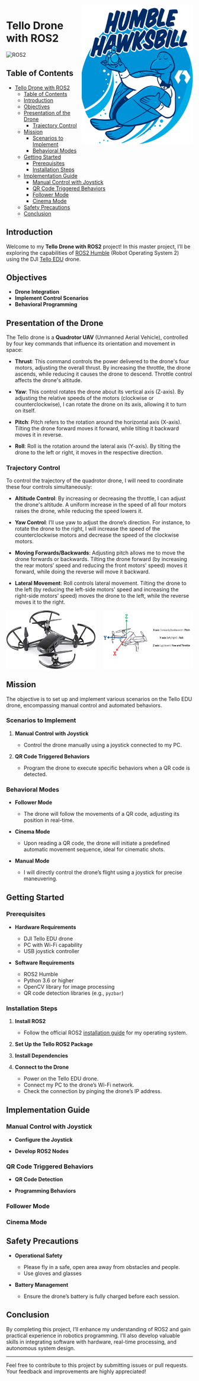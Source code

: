 <img src="/images/Humble.png" align="right" width="300" alt="header pic"/>

# Tello Drone with ROS2

![ROS2](https://img.shields.io/badge/ros2-%230A0FF9.svg?style=for-the-badge&logo=ros&logoColor=white)


## Table of Contents

- [Tello Drone with ROS2](#tello-drone-with-ros2)
  - [Table of Contents](#table-of-contents)
  - [Introduction](#introduction)
  - [Objectives](#objectives)
  - [Presentation of the Drone](#presentation-of-the-drone)
    - [Trajectory Control](#trajectory-control)
  - [Mission](#mission)
    - [Scenarios to Implement](#scenarios-to-implement)
    - [Behavioral Modes](#behavioral-modes)
  - [Getting Started](#getting-started)
    - [Prerequisites](#prerequisites)
    - [Installation Steps](#installation-steps)
  - [Implementation Guide](#implementation-guide)
    - [Manual Control with Joystick](#manual-control-with-joystick)
    - [QR Code Triggered Behaviors](#qr-code-triggered-behaviors)
    - [Follower Mode](#follower-mode)
    - [Cinema Mode](#cinema-mode)
  - [Safety Precautions](#safety-precautions)
  - [Conclusion](#conclusion)


## Introduction

Welcome to my **Tello Drone with ROS2** project! In this master project, I’ll be exploring the capabilities of [ROS2 Humble](https://docs.ros.org/en/humble/index.html) (Robot Operating System 2) using the DJI [Tello EDU](https://www.ryzerobotics.com/tello-edu) drone.

## Objectives

- **Drone Integration**
- **Implement Control Scenarios**
- **Behavioral Programming**

## Presentation of the Drone

The Tello drone is a **Quadrotor UAV** (Unmanned Aerial Vehicle), controlled by four key commands that influence its orientation and movement in space:

- **Thrust**: This command controls the power delivered to the drone's four motors, adjusting the overall thrust. By increasing the throttle, the drone ascends, while reducing it causes the drone to descend. Throttle control affects the drone's altitude.

- **Yaw**: This control rotates the drone about its vertical axis (Z-axis). By adjusting the relative speeds of the motors (clockwise or counterclockwise), I can rotate the drone on its axis, allowing it to turn on itself.

- **Pitch**: Pitch refers to the rotation around the horizontal axis (X-axis). Tilting the drone forward moves it forward, while tilting it backward moves it in reverse.

- **Roll**: Roll is the rotation around the lateral axis (Y-axis). By tilting the drone to the left or right, it moves in the respective direction.

### Trajectory Control

To control the trajectory of the quadrotor drone, I will need to coordinate these four controls simultaneously:

- **Altitude Control**: By increasing or decreasing the throttle, I can adjust the drone's altitude. A uniform increase in the speed of all four motors raises the drone, while reducing the speed lowers it.

- **Yaw Control**: I’ll use yaw to adjust the drone’s direction. For instance, to rotate the drone to the right, I will increase the speed of the counterclockwise motors and decrease the speed of the clockwise motors.

- **Moving Forwards/Backwards**: Adjusting pitch allows me to move the drone forwards or backwards. Tilting the drone forward (by increasing the rear motors’ speed and reducing the front motors' speed) moves it forward, while doing the reverse will move it backward.

- **Lateral Movement**: Roll controls lateral movement. Tilting the drone to the left (by reducing the left-side motors' speed and increasing the right-side motors’ speed) moves the drone to the left, while the reverse moves it to the right.

<div style="display: flex; justify-content: space-between;">
    <img src="/images/drone.jpg" alt="Image 1" style="width: 48%;">
    <img src="/images/done2.jpg" alt="Image 2" style="width: 48%;">
</div>

## Mission

The objective is to set up and implement various scenarios on the Tello EDU drone, encompassing manual control and automated behaviors.

### Scenarios to Implement

1. **Manual Control with Joystick**
   - Control the drone manually using a joystick connected to my PC.

2. **QR Code Triggered Behaviors**
   - Program the drone to execute specific behaviors when a QR code is detected.

### Behavioral Modes

- **Follower Mode**
  - The drone will follow the movements of a QR code, adjusting its position in real-time.

- **Cinema Mode**
  - Upon reading a QR code, the drone will initiate a predefined automatic movement sequence, ideal for cinematic shots.

- **Manual Mode**
  - I will directly control the drone’s flight using a joystick for precise maneuvering.

## Getting Started

### Prerequisites

- **Hardware Requirements**
  - DJI Tello EDU drone
  - PC with Wi-Fi capability
  - USB joystick controller 

- **Software Requirements**
  - ROS2 Humble
  - Python 3.6 or higher
  - OpenCV library for image processing
  - QR code detection libraries (e.g., `pyzbar`)

### Installation Steps

1. **Install ROS2**
   - Follow the official ROS2 [installation guide](https://docs.ros.org/en/foxy/Installation.html) for my operating system.

2. **Set Up the Tello ROS2 Package**

3. **Install Dependencies**


4. **Connect to the Drone**
   - Power on the Tello EDU drone.
   - Connect my PC to the drone’s Wi-Fi network.
   - Check the connection by pinging the drone’s IP address.

## Implementation Guide

### Manual Control with Joystick

- **Configure the Joystick**


- **Develop ROS2 Nodes**


### QR Code Triggered Behaviors

- **QR Code Detection**


- **Programming Behaviors**


### Follower Mode


### Cinema Mode


## Safety Precautions

- **Operational Safety**
  - Please fly in a safe, open area away from obstacles and people.
  - Use gloves and glasses

- **Battery Management**
  - Ensure the drone’s battery is fully charged before each session.


## Conclusion

By completing this project, I’ll enhance my understanding of ROS2 and gain practical experience in robotics programming. I’ll also develop valuable skills in integrating software with hardware, real-time processing, and autonomous system design.

---

Feel free to contribute to this project by submitting issues or pull requests. Your feedback and improvements are highly appreciated!